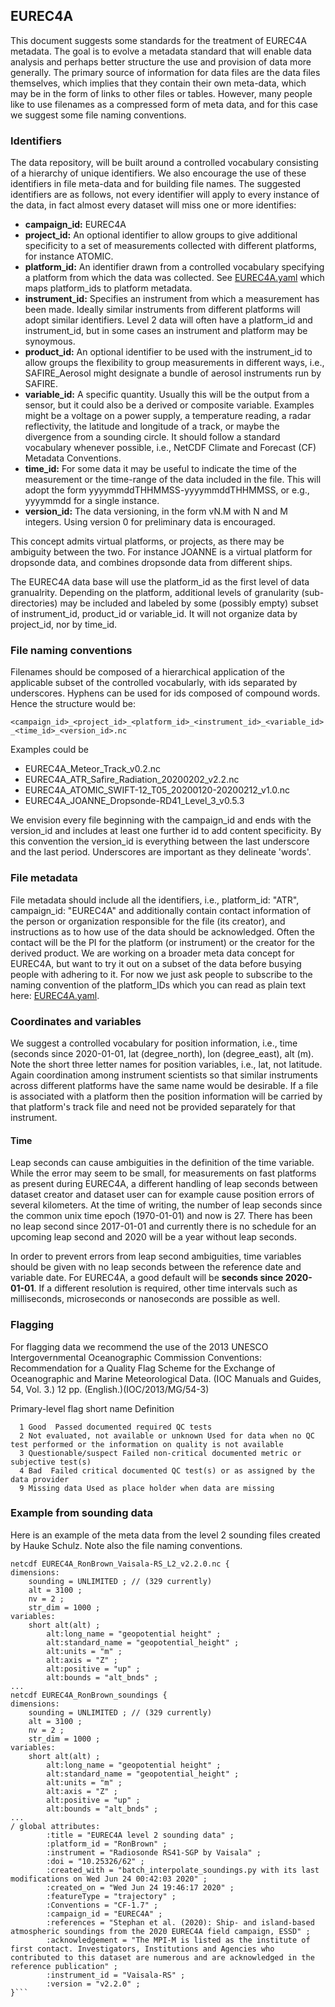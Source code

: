 ## EUREC4A
This document suggests some standards for the treatment of EUREC4A metadata.  The goal is to evolve a metadata standard that will enable data analysis and perhaps better structure the use and provision of data more generally. The primary source of information for data files are the data files themselves, which implies that they contain their own meta-data, which may be in the form of links to other files or tables.  However, many people like to use filenames as a compressed form of meta data, and for this case we suggest some file naming conventions.

### Identifiers
The data repository, will be built around a controlled vocabulary consisting of a hierarchy of unique identifiers.  We also encourage the use of these identifiers in file meta-data and for building file names.  The suggested identifiers are as follows, not every identifier will apply to every instance of the data, in fact almost every dataset will miss one or more identifies:

  * **campaign_id:**  EUREC4A
  * **project_id:**  An optional identifier to allow groups to give additional specificity to a set of measurements collected with different platforms, for instance ATOMIC.
  * **platform_id:**  An identifier drawn from a controlled vocabulary specifying a platform from which the data was collected.  See [EUREC4A.yaml](EUREC4A.yaml) which maps platform_ids to platform metadata.
  * **instrument_id:**  Specifies an instrument from which a measurement has been made.  Ideally similar instruments from different platforms will adopt similar identifiers. Level 2 data will often have a platform_id and instrument_id, but in some cases an instrument and platform may be synoymous.  
  * **product_id:**  An optional identifier to be used with the instrument_id to allow groups the flexibility to group measurements in different ways, i.e., SAFIRE_Aerosol might designate a bundle of aerosol instruments run by SAFIRE.
  * **variable_id:** A specific quantity. Usually this will be the output from a sensor, but it could also be a derived or composite variable.  Examples might be a voltage on a power supply, a temperature reading, a radar reflectivity, the latitude and longitude of a track, or maybe the divergence from a sounding circle. It should follow a standard vocabulary whenever possible, i.e., NetCDF Climate and Forecast (CF) Metadata Conventions.
  * **time_id:** For some data it may be useful to indicate the time of the measurement or the time-range of the data included in the file. This will adopt the form yyyymmddTHHMMSS-yyyymmddTHHMMSS, or e.g., yyyymmdd for a single instance.
 * **version_id:** The data versioning, in the form vN.M with N and M integers. Using version 0 for preliminary data is encouraged.

This concept admits virtual platforms, or projects, as there may be ambiguity between the two.  For instance JOANNE is a virtual platform for dropsonde data, and combines dropsonde data from different ships.

The EUREC4A data base will use the platform_id as the first level of data granualrity. Depending on the platform, additional levels of granularity (sub-directories) may be included and labeled by some (possibly empty) subset of instrument_id, product_id or variable_id.  It will not organize data by project_id, nor by time_id.

### File naming conventions

Filenames should be composed of a hierarchical application of the applicable subset of the controlled vocabularly, with ids separated by underscores.  Hyphens can be used for ids composed of compound words.  Hence the structure would be:

`<campaign_id>_<project_id>_<platform_id>_<instrument_id>_<variable_id>_<time_id>_<version_id>.nc`

Examples could be
  - EUREC4A_Meteor_Track_v0.2.nc
  - EUREC4A_ATR_Safire_Radiation_20200202_v2.2.nc  
  - EUREC4A_ATOMIC_SWIFT-12_T05_20200120-20200212_v1.0.nc
  - EUREC4A_JOANNE_Dropsonde-RD41_Level_3_v0.5.3

We envision every file beginning with the campaign_id and ends with the version_id and includes at least one further id to add content specificity. By this convention the version_id is everything between the last underscore and the last period.  Underscores are important as they delineate 'words'.

### File metadata

File metadata should include all the identifiers, i.e., platform_id: "ATR", campaign_id: "EUREC4A" and additionally contain contact information of the person or organization responsible for the file (its creator), and instructions as to how use of the data should be acknowledged. Often the contact will be the PI for the platform (or instrument) or the creator for the derived product.  We are working on a broader meta data concept for EUREC4A, but want to try it out on a subset of the data before busying people with adhering to it.  For now we just ask people to subscribe to the naming convention of the platform_IDs which you can read as plain text here: [EUREC4A.yaml](EUREC4A.yaml). 

### Coordinates and variables

We suggest a controlled vocabulary for position information, i.e., time (seconds since 2020-01-01, lat (degree_north), lon (degree_east), alt (m).  Note the short three letter names for position variables, i.e., lat, not latitude. Again coordination among instrument scientists so that similar instruments across different platforms have the same name would be desirable.  If a file is associated with a platform then the position information will be carried by that platform's track file and need not be provided separately for that instrument.

#### Time

Leap seconds can cause ambiguities in the definition of the time variable. While the error may seem to be small, for measurements on fast platforms as present during EUREC4A, a different handling of leap seconds between dataset creator and dataset user can for example cause position errors of several kilometers. At the time of writing, the number of leap seconds since the common unix time epoch (1970-01-01) and now is 27. There has been no leap second since 2017-01-01 and currently there is no schedule for an upcoming leap second and 2020 will be a year without leap seconds.

In order to prevent errors from leap second ambiguities, time variables should be given with no leap seconds between the reference date and variable date. For EUREC4A, a good default will be **seconds since 2020-01-01**. If a different resolution is required, other time intervals such as milliseconds, microseconds or nanoseconds are possible as well.

### Flagging

For flagging data we recommend the use of the 2013 UNESCO Intergovernmental Oceanographic Commission Conventions: Recommendation for a Quality Flag Scheme for the Exchange of Oceanographic and Marine Meteorological Data. (IOC Manuals and Guides, 54, Vol. 3.) 12 pp. (English.)(IOC/2013/MG/54-3)

Primary-level flag short name   Definition
```
  1 Good  Passed documented required QC tests
  2 Not evaluated, not available or unknown Used for data when no QC test performed or the information on quality is not available
  3 Questionable/suspect Failed non‐critical documented metric or subjective test(s)
  4 Bad  Failed critical documented QC test(s) or as assigned by the data provider
  9 Missing data Used as place holder when data are missing
```

### Example from sounding data ###

Here is an example of the meta data from the level 2 sounding files created by Hauke Schulz.  Note also the file naming conventions.

```
netcdf EUREC4A_RonBrown_Vaisala-RS_L2_v2.2.0.nc {
dimensions:
	sounding = UNLIMITED ; // (329 currently)
	alt = 3100 ;
	nv = 2 ;
	str_dim = 1000 ;
variables:
	short alt(alt) ;
		alt:long_name = "geopotential height" ;
		alt:standard_name = "geopotential_height" ;
		alt:units = "m" ;
		alt:axis = "Z" ;
		alt:positive = "up" ;
		alt:bounds = "alt_bnds" ;
...
netcdf EUREC4A_RonBrown_soundings {
dimensions:
	sounding = UNLIMITED ; // (329 currently)
	alt = 3100 ;
	nv = 2 ;
	str_dim = 1000 ;
variables:
	short alt(alt) ;
		alt:long_name = "geopotential height" ;
		alt:standard_name = "geopotential_height" ;
		alt:units = "m" ;
		alt:axis = "Z" ;
		alt:positive = "up" ;
		alt:bounds = "alt_bnds" ;
...
/ global attributes:
		:title = "EUREC4A level 2 sounding data" ;
		:platform_id = "RonBrown" ;
		:instrument = "Radiosonde RS41-SGP by Vaisala" ;
		:doi = "10.25326/62" ;
		:created_with = "batch_interpolate_soundings.py with its last modifications on Wed Jun 24 00:42:03 2020" ;
		:created_on = "Wed Jun 24 19:46:17 2020" ;
		:featureType = "trajectory" ;
		:Conventions = "CF-1.7" ;
		:campaign_id = "EUREC4A" ;
		:references = "Stephan et al. (2020): Ship- and island-based atmospheric soundings from the 2020 EUREC4A field campaign, ESSD" ;
		:acknowledgement = "The MPI-M is listed as the institute of first contact. Investigators, Institutions and Agencies who contributed to this dataset are numerous and are acknowledged in the reference publication" ;
		:instrument_id = "Vaisala-RS" ;
		:version = "v2.2.0" ;
}```
